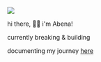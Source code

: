 
![](https://komarev.com/ghpvc/?username=abena07&color=blueviolet)
 
hi there, 👋🏿 i'm Abena!

currently breaking & building

documenting my journey [here]([https://abenabennett.bearblog.dev/blog/](https://www.bennett-eghan.com/#/blog))




